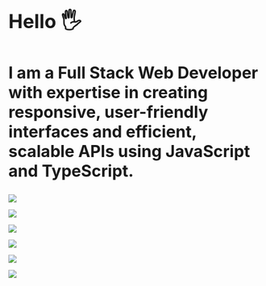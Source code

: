 <h1 style="font-size:38px">Hello 🖐️</h1>
<h2 style="font-size:32px">I am a Full Stack Web Developer with expertise in creating responsive, user-friendly interfaces and efficient, scalable APIs using JavaScript and TypeScript.</h2>

<p align="center">
  <a href="https://skillicons.dev">
    <div  style="display:flex; flex-direction:column;">
      <img src="https://skillicons.dev/icons?i=html,css,tailwind"/>
    </div>
  </a>
</p>
<p align="center">
  <a href="https://skillicons.dev">
    <div  style="display:flex; flex-direction:column;">
      <img src="https://skillicons.dev/icons?i=javascript,typescript,react,next,nodejs,express,jest" />
    </div>
  </a>
</p>
<p align="center">
  <a href="https://skillicons.dev">
    <div  style="display:flex; flex-direction:column;">
      <img src="https://skillicons.dev/icons?i=java,spring" />
    </div>
  </a>
</p>
<p align="center">
  <a href="https://skillicons.dev">
    <div  style="display:flex; flex-direction:column;">
      <img src="https://skillicons.dev/icons?i=mysql,mongodb,postgresql,prisma" />
    </div>
  </a>
</p>
<p align="center">
  <a href="https://skillicons.dev">
    <div  style="display:flex; flex-direction:column;">
      <img src="https://skillicons.dev/icons?i=git,docker" />
    </div>
  </a>
</p>
<p align="center">
  <a href="https://skillicons.dev">
    <div  style="display:flex; flex-direction:column;">
      <img src="https://skillicons.dev/icons?i=figma" />
    </div>
  </a>
</p>





<!---
Source to stats: card https://github.com/anuraghazra/github-readme-stats#github-stats-card
Source to badges: https://dev.to/envoy_/150-badges-for-github-pnk#terminal
marceloxhenrique/marceloxhenrique is a ✨ special ✨ repository because its `README.md` (this file) appears on your GitHub profile.
You can click the Preview link to take a look at your changes.
--->
